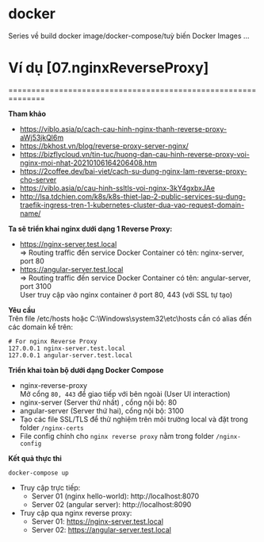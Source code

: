 # docker
Series về build docker image/docker-compose/tuỳ biến Docker Images ...

# Ví dụ [07.nginxReverseProxy]
==============================================================

**Tham khảo**
- https://viblo.asia/p/cach-cau-hinh-nginx-thanh-reverse-proxy-aWj53jkQl6m
- https://bkhost.vn/blog/reverse-proxy-server-nginx/
- https://bizflycloud.vn/tin-tuc/huong-dan-cau-hinh-reverse-proxy-voi-nginx-moi-nhat-20210106164206408.htm
- https://2coffee.dev/bai-viet/cach-su-dung-nginx-lam-reverse-proxy-cho-server
- https://viblo.asia/p/cau-hinh-ssltls-voi-nginx-3kY4gxbxJAe
- http://lsa.tdchien.com/k8s/k8s-thiet-lap-2-public-services-su-dung-traefik-ingress-tren-1-kubernetes-cluster-dua-vao-request-domain-name/

**Ta sẽ triển khai nginx dưới dạng 1 Reverse Proxy:**<br/>
- https://nginx-server.test.local
<br/> => Routing traffic đến service Docker Container có tên: nginx-server, port 80
- https://angular-server.test.local
<br/> => Routing traffic đến service Docker Container có tên: angular-server, port 3100
<br/> User truy cập vào nginx container ở port 80, 443 (với SSL tự tạo)

**Yêu cầu**<br/>
Trên file /etc/hosts hoặc C:\Windows\system32\etc\hosts cần có alias đến các domain kể trên:
```shell
# For nginx Reverse Proxy
127.0.0.1 nginx-server.test.local
127.0.0.1 angular-server.test.local
```

**Triển khai toàn bộ dưới dạng Docker Compose**
- nginx-reverse-proxy
<br/> Mở cổng `80, 443` để giao tiếp với bên ngoài (User UI interaction)
- nginx-server   (Server thứ nhất) , cổng nội bộ: 80
- angular-server (Server thứ hai), cổng nội bộ: 3100
- Tạo các file SSL/TLS để thử nghiệm trên môi trường local và đặt trong folder `/nginx-certs`
- File config chính cho `nginx reverse proxy` nằm trong folder `/nginx-config`

**Kết quả thực thi**<br/>
```shell
docker-compose up
```
- Truy cập trực tiếp:
  - Server 01 (nginx hello-world): http://localhost:8070
  - Server 02 (angular server): http://localhost:8090
- Truy cập qua nginx reverse proxy:
  - Server 01: https://nginx-server.test.local
  - Server 02: https://angular-server.test.local
